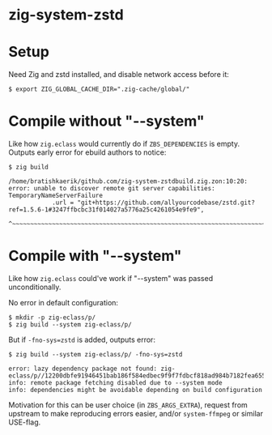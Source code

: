 <!--
SPDX-FileCopyrightText: 2024 Eric Joldasov

SPDX-License-Identifier: 0BSD
-->

# zig-system-zstd

# Setup

Need Zig and zstd installed, and disable network access before it:

```console
$ export ZIG_GLOBAL_CACHE_DIR=".zig-cache/global/"
```

# Compile without "--system"

Like how `zig.eclass` would currently do if `ZBS_DEPENDENCIES` is empty.
Outputs early error for ebuild authors to notice:

```console
$ zig build

/home/bratishkaerik/github.com/zig-system-zstdbuild.zig.zon:10:20: error: unable to discover remote git server capabilities: TemporaryNameServerFailure
            .url = "git+https://github.com/allyourcodebase/zstd.git?ref=1.5.6-1#3247ffbcbc31f014027a5776a25c4261054e9fe9",
                   ^~~~~~~~~~~~~~~~~~~~~~~~~~~~~~~~~~~~~~~~~~~~~~~~~~~~~~~~~~~~~~~~~~~~~~~~~~~~~~~~~~~~~~~~~~~~~~~~~~~~~~

```

# Compile with "--system"

Like how `zig.eclass` could've work if "--system" was passed unconditionally.

No error in default configuration:

```console
$ mkdir -p zig-eclass/p/
$ zig build --system zig-eclass/p/
```

But if `-fno-sys=zstd` is added, outputs error:

```console
$ zig build --system zig-eclass/p/ -fno-sys=zstd

error: lazy dependency package not found: zig-eclass/p//12200dbfe91946451bab186f584edbec9f9f7fdbcf818ad984b7182fea655b3c10e3
info: remote package fetching disabled due to --system mode
info: dependencies might be avoidable depending on build configuration
```

Motivation for this can be user choice (in `ZBS_ARGS_EXTRA`), request
from upstream to make reproducing errors easier, and/or `system-ffmpeg`
or similar USE-flag.
